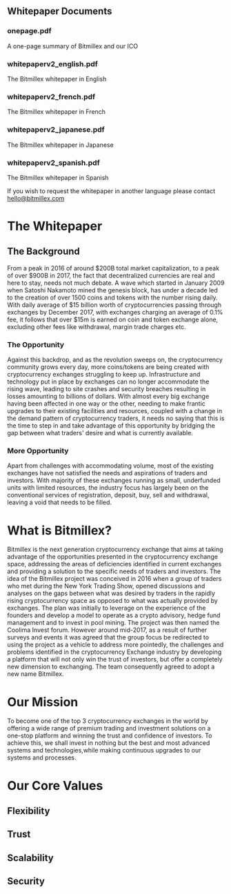 ## Whitepaper Documents

### onepage.pdf
A one-page summary of Bitmillex and our ICO

### whitepaperv2_english.pdf
The Bitmillex whitepaper in English

### whitepaperv2_french.pdf
The Bitmillex whitepaper in French

### whitepaperv2_japanese.pdf
The Bitmillex whitepaper in Japanese

### whitepaperv2_spanish.pdf
The Bitmillex whitepaper in Spanish

If you wish to request the whitepaper in another language please contact hello@bitmillex.com

# The Whitepaper
## The Background
From a peak in 2016 of around $200B total market capitalization, to a peak of over $900B in 2017, the fact that decentralized currencies are real and here to stay, needs not much debate.  A wave which started in January 2009 when Satoshi Nakamoto mined the genesis block, has under a decade led to the creation of over 1500 coins and tokens with the number rising daily. With daily average of $15 billion worth of cryptocurrencies passing through exchanges by December 2017, with exchanges charging an average of 0.1% fee, it follows that over $15m is earned on coin and token exchange alone, excluding other fees like withdrawal, margin trade charges etc.
### The Opportunity
Against this backdrop, and as the revolution sweeps on, the cryptocurrency community grows every day, more coins/tokens are being created with cryptocurrency exchanges struggling to keep up. Infrastructure and technology put in place by exchanges can no longer accommodate the rising wave, leading to site crashes and security breaches resulting in losses amounting to billions of dollars.
With almost every big exchange having been affected in one way or the other, needing to make frantic upgrades to their existing facilities and resources, coupled with a change in the demand pattern of cryptocurrency traders, it needs no saying that this is the time to step in and take advantage of this opportunity by bridging the gap between what traders' desire and what is currently available.
### More Opportunity
Apart from challenges with accommodating volume, most of the existing exchanges have not satisfied the needs and aspirations of traders and investors.  With majority of these exchanges running as small, underfunded units with limited resources, the industry focus has largely been on the conventional services of registration, deposit, buy, sell and withdrawal, leaving a void that needs to be filled.
 
 # What is Bitmillex?
 Bitmillex is the next generation cryptocurrency exchange that aims at taking advantage of the opportunities presented in the cryptocurrency exchange space, addressing the areas of deficiencies identified in current exchanges and providing a solution to the specific needs of traders and investors.
The idea of the Bitmillex project was conceived in 2016 when a group of traders who met during the New York Trading Show, opened discussions and analyses on the gaps between what was desired by traders in the rapidly rising cryptocurrency space as opposed to what was actually provided by exchanges. The plan was initially to leverage on the experience of the founders and develop a model to operate as a crypto advisory, hedge fund management and to invest in pool mining. The project was then named the Coolima Invest forum. However around mid-2017, as a result of further surveys and events it was agreed that the group focus be redirected to using the project as a vehicle to address more pointedly, the challenges and problems identified in the cryptocurrency Exchange industry by developing a platform that will not only win the trust of investors, but offer a completely new dimension to exchanging.  The team consequently agreed to adopt a new name Bitmillex.

# Our Mission
To become one of the top 3 cryptocurrency exchanges in the world by offering a wide range of premium trading and investment solutions on a one-stop platform and winning the trust and confidence of investors. To achieve this, we shall invest in nothing but the best and most advanced systems and technologies,while making continuous upgrades to our systems and processes.

# Our Core Values
## Flexibility
## Trust
## Scalability
## Security
